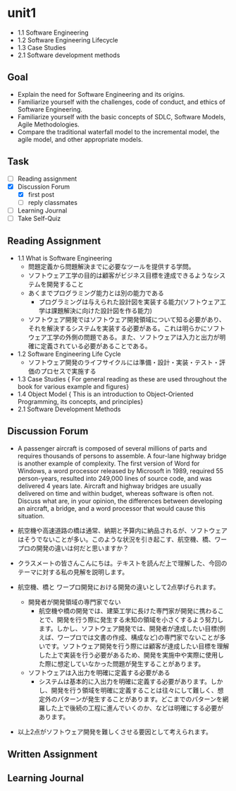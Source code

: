 # unit1

- 1.1 Software Engineering
- 1.2 Software Engineering Lifecycle
- 1.3 Case Studies
- 2.1 Software development methods

## Goal

- Explain the need for Software Engineering and its origins.
- Familiarize yourself with the challenges, code of conduct, and ethics of Software Engineering.
- Familiarize yourself with the basic concepts of SDLC, Software Models, Agile Methodologies.
- Compare the traditional waterfall model to the incremental model, the agile model, and other appropriate models.

## Task

- [ ] Reading assignment
- [x] Discussion Forum
  - [x] first post
  - [ ] reply classmates
- [ ] Learning Journal
- [ ] Take Self-Quiz

## Reading Assignment

- 1.1 What is Software Engineering
  - 問題定義から問題解決までに必要なツールを提供する学問。
  - ソフトウェア工学の目的は顧客がビジネス目標を達成できるようなシステムを開発すること
  - あくまでプログラミング能力とは別の能力である
    - プログラミングは与えられた設計図を実装する能力(ソフトウェア工学は課題解決に向けた設計図を作る能力)
  - ソフトウェア開発ではソフトウェア開発領域について知る必要があり、それを解決するシステムを実装する必要がある。これは明らかにソフトウェア工学の外側の問題である。また、ソフトウェアは入力と出力が明確に定義されている必要があることである。
- 1.2 Software Engineering Life Cycle
  - ソフトウェア開発のライフサイクルには準備・設計・実装・テスト・評価のプロセスで実施する
- 1.3  Case Studies { For general reading as these are used throughout the book for various example and figures}
- 1.4 Object Model { This is an introduction to Object-Oriented Programming, its concepts, and principles}
- 2.1 Software Development Methods

## Discussion Forum

- A passenger aircraft is composed of several millions of parts and requires thousands of persons to assemble. A four-lane highway bridge is another example of complexity. The first version of Word for Windows, a word processor released by Microsoft in 1989, required 55 person-years, resulted into 249,000 lines of source code, and was delivered 4 years late. Aircraft and highway bridges are usually delivered on time and within budget, whereas software is often not. Discuss what are, in your opinion, the differences between developing an aircraft, a bridge, and a word processor that would cause this situation.
- 航空機や高速道路の橋は通常、納期と予算内に納品されるが、ソフトウェアはそうでないことが多い。このような状況を引き起こす、航空機、橋、ワープロの開発の違いは何だと思いますか？

- クラスメートの皆さんこんにちは。テキストを読んだ上で理解した、今回のテーマに対する私の見解を説明します。
- 航空機、橋と ワープロ開発における開発の違いとして2点挙げられます。
  - 開発者が開発領域の専門家でない
    - 航空機や橋の開発では、建築工学に長けた専門家が開発に携わることで、開発を行う際に発生する未知の領域を小さくするよう努力します。しかし、ソフトウェア開発では、開発者が達成したい目標(例えば、ワープロでは文書の作成、構成など)の専門家でないことが多いです。ソフトウェア開発を行う際には顧客が達成したい目標を理解した上で実装を行う必要があるため、開発を実施中や実際に使用した際に想定していなかった問題が発生することがあります。
  - ソフトウェアは入出力を明確に定義する必要がある
    - システムは基本的に入出力を明確に定義する必要があります。しかし、開発を行う領域を明確に定義することは往々にして難しく、想定外のパターンが発生することがあります。どこまでのパターンを網羅した上で後続の工程に進んでいくのか、などは明確にする必要があります。
- 以上2点がソフトウェア開発を難しくさせる要因として考えられます。

## Written Assignment

## Learning Journal
